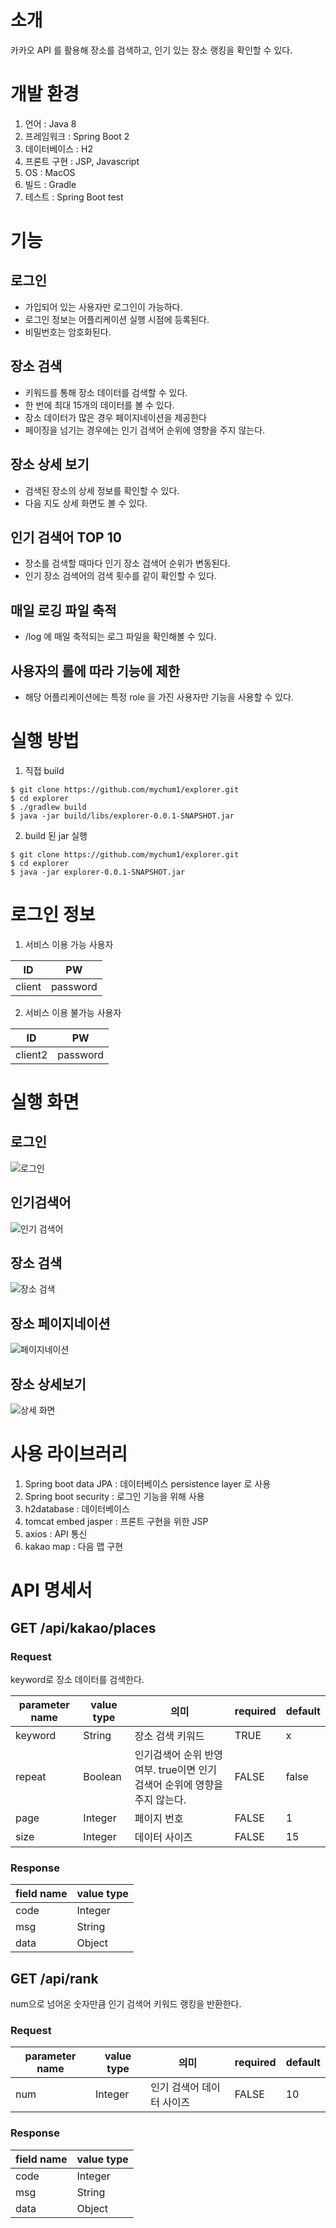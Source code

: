 # 소개
카카오 API 를 활용해 장소를 검색하고, 인기 있는 장소 랭킹을 확인할 수 있다.

# 개발 환경 
1. 언어 : Java 8
2. 프레임워크 : Spring Boot 2
3. 데이터베이스 : H2
4. 프론트 구현 : JSP, Javascript
5. OS : MacOS
6. 빌드 : Gradle
7. 테스트 : Spring Boot test

# 기능
## 로그인
* 가입되어 있는 사용자만 로그인이 가능하다.
* 로그인 정보는 어플리케이션 실행 시점에 등록된다.
* 비밀번호는 암호화된다.

## 장소 검색
* 키워드를 통해 장소 데이터를 검색할 수 있다.
* 한 번에 최대 15개의 데이터를 볼 수 있다.
* 장소 데이터가 많은 경우 페이지네이션을 제공한다
* 페이징을 넘기는 경우에는 인기 검색어 순위에 영향을 주지 않는다.

## 장소 상세 보기
* 검색된 장소의 상세 정보를 확인할 수 있다.
* 다음 지도 상세 화면도 볼 수 있다.

## 인기 검색어 TOP 10
* 장소를 검색할 때마다 인기 장소 검색어 순위가 변동된다.
* 인기 장소 검색어의 검색 횟수를 같이 확인할 수 있다.

## 매일 로깅 파일 축적
* /log 에 매일 축적되는 로그 파일을 확인해볼 수 있다.

## 사용자의 롤에 따라 기능에 제한
* 해당 어플리케이션에는 특정 role 을 가진 사용자만 기능을 사용할 수 있다.

# 실행 방법
1. 직접 build
```$xslt
$ git clone https://github.com/mychum1/explorer.git
$ cd explorer
$ ./gradlew build
$ java -jar build/libs/explorer-0.0.1-SNAPSHOT.jar
```

2. build 된 jar 실행
```$xslt
$ git clone https://github.com/mychum1/explorer.git
$ cd explorer
$ java -jar explorer-0.0.1-SNAPSHOT.jar
```

# 로그인 정보
1. 서비스 이용 가능 사용자

ID|PW
------|-------
client|password

2. 서비스 이용 불가능 사용자

ID|PW
-----|------
client2|password

# 실행 화면
## 로그인
![로그인]("https://github.com/mychum1/explorer/blob/master/images/login.png")

## 인기검색어
![인기 검색어]("https://github.com/mychum1/explorer/blob/master/images/hotplace.png") 

## 장소 검색
![장소 검색]("https://github.com/mychum1/explorer/blob/master/images/search-place.png")

## 장소 페이지네이션
![페이지네이션]("https://github.com/mychum1/explorer/blob/master/images/pagenation.png")

## 장소 상세보기
![상세 화면]("https://github.com/mychum1/explorer/blob/master/images/search-place.png)

# 사용 라이브러리

1. Spring boot data JPA : 데이터베이스 persistence layer 로 사용 
2. Spring boot security : 로그인 기능을 위해 사용
3. h2database : 데이터베이스
4. tomcat embed jasper : 프론트 구현을 위한 JSP 
5. axios : API 통신 
6. kakao map : 다음 맵 구현 

# API 명세서
## GET /api/kakao/places
### Request
keyword로 장소 데이터를 검색한다. 

parameter name|value type|의미|required|default
--------------|------------|-----|-----|------
keyword|String|장소 검색 키워드|TRUE|x
repeat|Boolean|인기검색어 순위 반영 여부. true이면 인기 검색어 순위에 영향을 주지 않는다.|FALSE|false
page|Integer|페이지 번호|FALSE|1
size|Integer|데이터 사이즈|FALSE|15

### Response
field name|value type
----------|------------
code|Integer
msg|String
data|Object

## GET /api/rank
num으로 넘어온 숫자만큼 인기 검색어 키워드 랭킹을 반환한다.
### Request
parameter name|value type|의미|required|default
--------------|-----------|---|-------|--------
num|Integer|인기 검색어 데이터 사이즈|FALSE|10

### Response
field name|value type
----------|-----------
code|Integer
msg|String
data|Object

